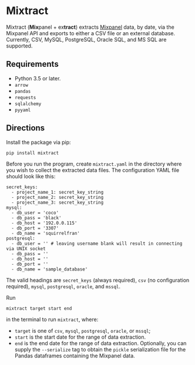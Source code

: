 # Mixtract

Mixtract (**Mix**panel + ex**tract**) extracts [Mixpanel](https://mixpanel.com/) data, by date, via the Mixpanel API and exports to either a CSV file or an external database. Currently, CSV, MySQL, PostgreSQL, Oracle SQL, and MS SQL are supported.

## Requirements

- Python 3.5 or later.
- `arrow`
- `pandas`
- `requests`
- `sqlalchemy`
- `pyyaml`

## Directions

Install the package via pip:

```
pip install mixtract
```

Before you run the program, create `mixtract.yaml` in the directory where you wish to collect the extracted data files. The configuration YAML file should look like this:

```
secret_keys:
  - project_name_1: secret_key_string
  - project_name_2: secret_key_string
  - project_name_3: secret_key_string
mysql:
  - db_user = 'coco'
  - db_pass = 'black'
  - db_host = '192.0.0.115'
  - db_port = '3307'
  - db_name = 'squirrelfran'
postgresql:
  - db_user = '' # leaving username blank will result in connecting via UNIX socket
  - db_pass = ''
  - db_host = ''
  - db_port = ''
  - db_name = 'sample_database'
```

The valid headings are `secret_keys` (always required), `csv` (no configuration required), `mysql`, `postgresql`, `oracle`, and `mssql`.

Run

```
mixtract target start end
```

in the terminal to run `mixtract`, where:
- `target` is one of `csv`, `mysql`, `postgresql`, `oracle`, or `mssql`;
- `start` is the start date for the range of data extraction.
- `end` is the end date for the range of data extraction.
Optionally, you can supply the `--serialize` tag to obtain the `pickle` serialization file for the Pandas dataframes containing the Mixpanel data.
